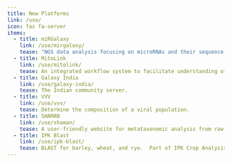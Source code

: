 ```yaml
---
title: New Platforms
link: /use/
icon: fas fa-server
items:
  - title: miRGalaxy
    link: /use/mirgalaxy/
    tease: "NGS data analysis focusing on microRNAs and their sequence variants—isomiRs."
  - title: MitoLink
    link: /use/mitolink/
    tease: An integrated workflow system to facilitate understanding of genotype-phenotype correlations in cases of mitochondrial dysfunction.
  - title: Galaxy India
    link: /use/galaxy-india/
    tease: The Indian community server.
  - title: VVV
    link: /use/vvv/
    tease: Determine the composition of a viral population.
  - title: SHAMAN
    link: /use/shaman/
    tease: A user-friendly website for metataxonomic analysis from raw reads to statistical analysis.
  - title: IPK Blast
    link: /use/ipk-blast/
    tease: BLAST for barley, wheat, and rye.  Part of IPK Crop Analysis Tools Suite (CATS).
---
```

